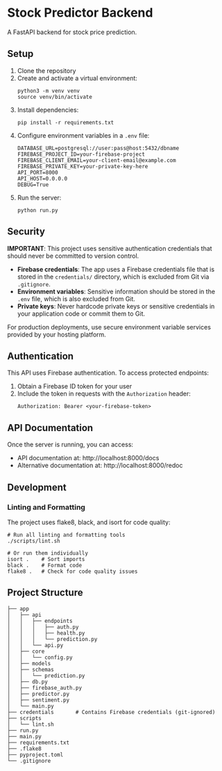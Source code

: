 # Stock Predictor Backend

A FastAPI backend for stock price prediction.

## Setup

1. Clone the repository
2. Create and activate a virtual environment:
   ```
   python3 -m venv venv
   source venv/bin/activate
   ```
3. Install dependencies:
   ```
   pip install -r requirements.txt
   ```
4. Configure environment variables in a `.env` file:
   ```
   DATABASE_URL=postgresql://user:pass@host:5432/dbname
   FIREBASE_PROJECT_ID=your-firebase-project
   FIREBASE_CLIENT_EMAIL=your-client-email@example.com
   FIREBASE_PRIVATE_KEY=your-private-key-here
   API_PORT=8000
   API_HOST=0.0.0.0
   DEBUG=True
   ```
5. Run the server:
   ```
   python run.py
   ```

## Security

**IMPORTANT**: This project uses sensitive authentication credentials that should never be committed to version control.

- **Firebase credentials**: The app uses a Firebase credentials file that is stored in the `credentials/` directory, which is excluded from Git via `.gitignore`.
- **Environment variables**: Sensitive information should be stored in the `.env` file, which is also excluded from Git.
- **Private keys**: Never hardcode private keys or sensitive credentials in your application code or commit them to Git.

For production deployments, use secure environment variable services provided by your hosting platform.

## Authentication

This API uses Firebase authentication. To access protected endpoints:

1. Obtain a Firebase ID token for your user
2. Include the token in requests with the `Authorization` header:
   ```
   Authorization: Bearer <your-firebase-token>
   ```

## API Documentation

Once the server is running, you can access:
- API documentation at: http://localhost:8000/docs
- Alternative documentation at: http://localhost:8000/redoc

## Development

### Linting and Formatting

The project uses flake8, black, and isort for code quality:

```
# Run all linting and formatting tools
./scripts/lint.sh

# Or run them individually
isort .    # Sort imports
black .    # Format code
flake8 .   # Check for code quality issues
```

## Project Structure

```
├── app
│   ├── api
│   │   ├── endpoints
│   │   │   ├── auth.py
│   │   │   ├── health.py
│   │   │   └── prediction.py
│   │   └── api.py
│   ├── core
│   │   └── config.py
│   ├── models
│   ├── schemas
│   │   └── prediction.py
│   ├── db.py
│   ├── firebase_auth.py
│   ├── predictor.py
│   ├── sentiment.py
│   └── main.py
├── credentials       # Contains Firebase credentials (git-ignored)
├── scripts
│   └── lint.sh
├── run.py
├── main.py
├── requirements.txt
├── .flake8
├── pyproject.toml
└── .gitignore
``` 